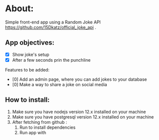 # About:

Simple front-end app using a Random Joke API <https://github.com/15Dkatz/official_joke_api> .

## App objectives:

- [x] Show joke's setup
- [x] After a few seconds prin the punchline

Features to be added:

- [0] Add an admin page, where you can add jokes to your database
- [0] Make a way to share a joke on social media

## How to install:

1. Make sure you have nodejs version 12.x installed on your machine
2. Make sure you have postgresql version 12.x installed on your machine
3. After fetching from github :
   1. Run <npm install> to install dependencies
   1. Run app with <npm run start>

